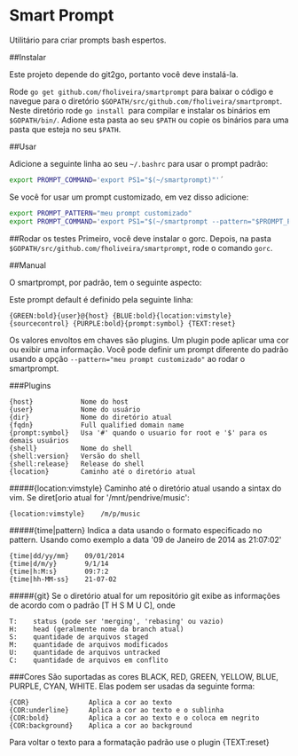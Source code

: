 Smart Prompt
============

Utilitário para criar prompts bash espertos.

##Instalar

Este projeto depende do git2go, portanto você deve instalá-la.

Rode `go get github.com/fholiveira/smartprompt` para baixar o código e navegue para o diretório `$GOPATH/src/github.com/fholiveira/smartprompt`. Neste diretório rode `go install `para compilar e instalar os binários em `$GOPATH/bin/`. Adione esta pasta ao seu `$PATH` ou copie os binários para uma pasta que esteja no seu `$PATH`.

##Usar

Adicione a seguinte linha ao seu `~/.bashrc` para usar o prompt padrão:
```bash
export PROMPT_COMMAND='export PS1="$(~/smartprompt)"'´
```

Se você for usar um prompt customizado, em vez disso adicione:
```bash
export PROMPT_PATTERN="meu prompt customizado"
export PROMPT_COMMAND='export PS1="$(~/smartprompt --pattern="$PROMPT_PATTERN")"'
```

##Rodar os testes
Primeiro, você deve instalar o gorc. Depois, na pasta `$GOPATH/src/github.com/fholiveira/smartprompt`, rode o comando `gorc`.

##Manual

O smartprompt, por padrão, tem o seguinte aspecto:

Este prompt default é definido pela seguinte linha:

`{GREEN:bold}{user}@{host} {BLUE:bold}{location:vimstyle} {sourcecontrol} {PURPLE:bold}{prompt:symbol} {TEXT:reset}`

Os valores envoltos em chaves são plugins. Um plugin pode aplicar uma cor ou exibir uma informação. Você pode definir um prompt diferente do padrão usando a opção `--pattern="meu prompt customizado"` ao rodar o smartprompt.

###Plugins

```
{host}            Nome do host
{user}            Nome do usuário
{dir}             Nome do diretório atual
{fqdn}            Full qualified domain name
{prompt:symbol}   Usa '#' quando o usuario for root e '$' para os demais usuários
{shell}           Nome do shell
{shell:version}   Versão do shell
{shell:release}   Release do shell
{location}        Caminho até o diretório atual
```
#####{location:vimstyle}
Caminho até o diretório atual usando a sintax do vim. Se diret[orio atual for '/mnt/pendrive/music':

```
{location:vimstyle}    /m/p/music
```

#####{time|pattern}
Indica a data usando o formato especificado no pattern. Usando como exemplo a data '09 de Janeiro de 2014 as 21:07:02'

```
{time|dd/yy/mm}    09/01/2014
{time|d/m/y}       9/1/14
{time|h:M:s}       09:7:2
{time|hh-MM-ss}    21-07-02
```

#####{git}
Se o diretório atual for um repositório git exibe as informações de acordo com o padrão [T H S M U C], onde

```
T:    status (pode ser 'merging', 'rebasing' ou vazio)
H:    head (geralmente nome da branch atual)
S:    quantidade de arquivos staged
M:    quantidade de arquivos modificados
U:    quantidade de arquivos untracked
C:    quantidade de arquivos em conflito
```

###Cores
São suportadas as cores BLACK, RED, GREEN, YELLOW, BLUE, PURPLE, CYAN, WHITE.
Elas podem ser usadas da seguinte forma:

```
{COR}               Aplica a cor ao texto
{COR:underline}     Aplica a cor ao texto e o sublinha
{COR:bold}          Aplica a cor ao texto e o coloca em negrito
{COR:background}    Aplica a cor ao background
```

Para voltar o texto para a formatação padrão use o plugin {TEXT:reset}
